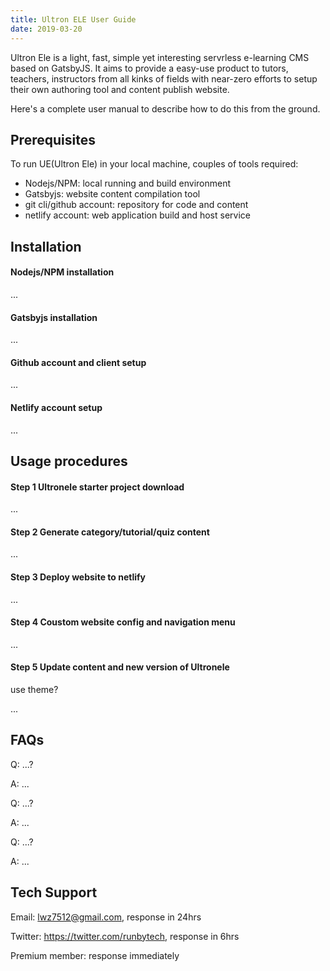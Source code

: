 ```yaml
---
title: Ultron ELE User Guide
date: 2019-03-20
---
```


Ultron Ele is a light, fast, simple yet interesting servrless e-learning CMS based on GatsbyJS. It aims to provide a easy-use product to tutors, teachers, instructors from all kinks of fields with near-zero efforts to setup their own authoring tool and content publish website.

Here's a complete user manual to describe how to do this from the ground.

## Prerequisites

To run UE(Ultron Ele) in your local machine, couples of tools required:

* Nodejs/NPM:  local running and build environment
* Gatsbyjs: website content compilation tool
* git cli/github account: repository for code and content
* netlify account: web application build and host service


## Installation


#### Nodejs/NPM installation

...

#### Gatsbyjs installation

...

#### Github account and client setup

...

#### Netlify account setup

...


## Usage procedures


#### Step 1 Ultronele starter project download

...

#### Step 2 Generate category/tutorial/quiz content

...

#### Step 3 Deploy website to netlify

...

#### Step 4 Coustom website config and navigation menu

...

#### Step 5 Update content and new version of Ultronele

use theme?

...


## FAQs

Q: ...?

A: ...

Q: ...?

A: ...

Q: ...?

A: ...


## Tech Support


Email: lwz7512@gmail.com, response in 24hrs

Twitter: https://twitter.com/runbytech, response in 6hrs

Premium member: response immediately


